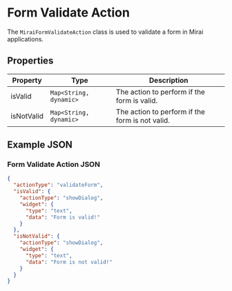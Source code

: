 # Form Validate Action

The `MiraiFormValidateAction` class is used to validate a form in Mirai applications.

## Properties

| Property    | Type                    | Description                                                                 |
|-------------|-------------------------|-----------------------------------------------------------------------------|
| isValid     | `Map<String, dynamic>`  | The action to perform if the form is valid.                                 |
| isNotValid  | `Map<String, dynamic>`  | The action to perform if the form is not valid.                             |

## Example JSON

### Form Validate Action JSON

```json
{
  "actionType": "validateForm",
  "isValid": {
    "actionType": "showDialog",
    "widget": {
      "type": "text",
      "data": "Form is valid!"
    }
  },
  "isNotValid": {
    "actionType": "showDialog",
    "widget": {
      "type": "text",
      "data": "Form is not valid!"
    }
  }
}
```